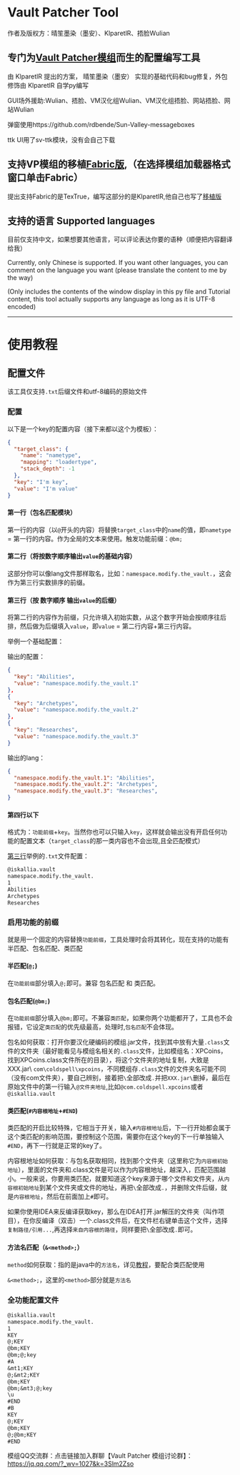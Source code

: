 # **Vault Patcher Tool**

作者及版权方：晴笙墨染（墨安）、KlparetlR、捂脸Wulian

## 专门为[Vault Patcher模组](https://github.com/3093FengMing/VaultPatcher)而生的配置编写工具

由 KlparetlR 提出的方案， 晴笙墨染（墨安） 实现的基础代码和bug修复，外包修饰由 KlparetlR 自学py编写

GUI场外援助:Wulian、捂脸、VM汉化组Wulian、VM汉化组捂脸、网站捂脸、网站Wulian

弹窗使用https://github.com/rdbende/Sun-Valley-messageboxes

ttk UI用了sv-ttk模块，没有会自己下载

## 支持VP模组的移植[Fabric版](https://github.com/LocalizedMC/HardcodePatcher),（在选择模组加载器格式窗口单击Fabric）

提出支持Fabric的是TexTrue，编写这部分的是KlparetlR,他自己也写了[移植版](https://gist.github.com/TexBlock/e54a48ad59e9d8b8e9c411015943efa9)

## 支持的语言 Supported languages

目前仅支持中文，如果想要其他语言，可以评论表达你要的语种（顺便把内容翻译给我）

Currently, only Chinese is supported. If you want other languages, you can comment on the language you want (please translate the content to me by the way)

(Only includes the contents of the window display in this py file and Tutorial content, this tool actually supports any language as long as it is UTF-8 encoded)

---

# 使用教程

## 配置文件

该工具仅支持`.txt`后缀文件和utf-8编码的原始文件

### 配置

以下是一个key的配置内容（接下来都以这个为模板）：

```json  
{
  "target_class": {
    "name": "nametype",
    "mapping": "loadertype",
    "stack_depth": -1
  },
  "key": "I'm key",
  "value": "I'm value"
}
```

#### 第一行（包名匹配模块）

第一行的内容（以`@`开头的内容）将替换`target_class`中的`name`的值，即`nametype` = 第一行的内容。作为全局的文本来使用。触发功能前缀：`@bm;`

#### 第二行（将按数字顺序输出`value`的基础内容）

这部分你可以像lang文件那样取名，比如：`namespace.modify.the_vault.`，这会作为第三行实数排序的前缀。

#### 第三行（按 数字顺序 输出`value`的后缀）

将第二行的内容作为前缀，只允许填入初始实数，从这个数字开始会按顺序往后排，然后做为后缀填入`value`，即`value` = 第二行内容+第三行内容。

举例一个基础配置：

输出的配置：
```json 
{
  "key": "Abilities",
  "value": "namespace.modify.the_vault.1"
},
{
  "key": "Archetypes",
  "value": "namespace.modify.the_vault.2"
},
{
  "key": "Researches",
  "value": "namespace.modify.the_vault.3"
}
```
输出的lang：
```json  
{
  "namespace.modify.the_vault.1": "Abilities",
  "namespace.modify.the_vault.2": "Archetypes",
  "namespace.modify.the_vault.3": "Researches",
}
```

#### 第四行以下

格式为：`功能前缀`+`key`。当然你也可以只输入`key`，这样就会输出没有开启任何功能的配置文本（`target_class`的那一类内容也不会出现,且全匹配模式）

[第三行](https://gist.github.com/KlparetlR/b7aa7c3004852575683ce9b3338db604#第三行按-数字顺序-输出value的后缀)举例的`.txt`文件配置：
```txt
@iskallia.vault
namespace.modify.the_vault.
1
Abilities
Archetypes
Researches
```

### 启用功能的前缀

就是用一个固定的内容替换`功能前缀`，工具处理时会将其转化，现在支持的功能有 半匹配、包名匹配、类匹配

#### 半匹配(`@;`)

在`功能前缀`部分填入`@;`即可。兼容 包名匹配 和 类匹配。

#### 包名匹配(`@bm;`)

在`功能前缀`部分填入`@bm;`即可。不兼容`类匹配`，如果你两个功能都开了，工具也不会报错，它设定`类匹配`的优先级最高，处理时,`包名匹配`不会体现。

包名如何获取：打开你要汉化硬编码的模组.jar文件，找到其中放有大量`.class`文件的文件夹（最好能看见与模组名相关的`.class`文件，比如模组名：XPCoins，找到XPCoins.class文件所在的目录），将这个文件夹的地址复制，大致是XXX.jar\ `com\coldspell\xpcoins`，不同模组存`.class`文件的文件夹名可能不同（没有com文件夹），要自己辨别，接着把`\`全部改成`.`并把`XXX.jar\`删掉，最后在原始文件中的第一行输入`@文件夹地址`,比如`@com.coldspell.xpcoins`或者`@iskallia.vault`

#### 类匹配(`#内容根地址`+`#END`)

类匹配的开启比较特殊，它相当于开关，输入`#内容根地址`后，下一行开始都会属于这个类匹配的影响范围，要控制这个范围，需要你在这个key的下一行单独输入`#END`，再下一行就是正常的key了。

内容根地址如何获取：与包名获取相同，找到那个文件夹（这里称它为`内容根初始地址`），里面的文件夹和.class文件是可以作为内容根地址，越深入，匹配范围越小。一般来说，你要用类匹配，就要知道这个key来源于哪个文件和文件夹，从`内容根初始地址`到某个文件夹或文件的地址，再把`\`全部改成`.`，并删除文件后缀，就是`内容根地址`，然后在前面加上`#`即可。

如果你使用IDEA来反编译获取key，那么在IDEA打开.jar解压的文件夹（叫作项目），在你反编译（双击）一个.class文件后，在文件栏右键单击这个文件，选择`复制路径/引用...`,再选择`来自内容根的路径`，同样要把`\`全部改成`.`即可。

#### 方法名匹配（`&<method>;`）

`method`如何获取：指的是java中的`方法名`，详见[教程](https://www.runoob.com/java/java-methods.html)，要配合类匹配使用

`&<method>;`，这里的`<method>`部分就是`方法名`

### 全功能配置文件
```txt
@iskallia.vault
namespace.modify.the_vault.
1
KEY
@;KEY
@bm;KEY
@bm;@;key
#A
&mt1;KEY
@;&mt2;KEY
@bm;KEY
@bm;&mt3;@;key
\u
#END
#B
KEY
@;KEY
@bm;KEY
@;@bm;KEY
#END
```

模组QQ交流群：点击链接加入群聊【Vault Patcher 模组讨论群】：https://jq.qq.com/?_wv=1027&k=3Slm2Zso
